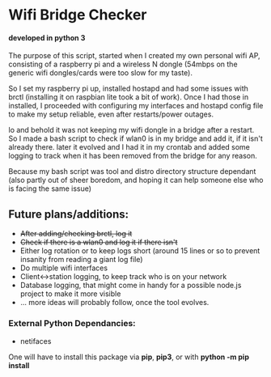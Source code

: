 # Wifi Bridge Checker
#### developed in python 3
The purpose of this script, started when I created my own personal wifi AP, consisting of a raspberry pi and a wireless N dongle (54mbps on the generic wifi dongles/cards were too slow for my taste).

So I set my raspberry pi up, installed hostapd and had some issues with brctl (installing it on raspbian lite took a bit of work). 
Once I had those in installed, I proceeded with configuring my interfaces and hostapd config file to make my setup reliable, even after restarts/power outages.

lo and behold it was not keeping my wifi dongle in a bridge after a restart. So I made a bash script to check if wlan0 is in my bridge and add it, if it isn't already there. 
later it evolved and I had it in my crontab and added some logging to track when it has been removed from the bridge for any reason.

Because my bash script was tool and distro directory structure dependant (also partly out of sheer boredom, and hoping it can help someone else who is facing the same issue)

## Future plans/additions:
* ~~After adding/checking brctl, log it~~
* ~~Check if there is a wlan0 and log it if there isn't~~
* Either log rotation or to keep logs short (around 15 lines or so to prevent insanity from reading a giant log file)
* Do multiple wifi interfaces
* Client<->station logging, to keep track who is on your network
* Database logging, that might come in handy for a possible node.js project to make it more visible
* ... more ideas will probably follow, once the tool evolves.

### External Python Dependancies:
* netifaces

One will have to install this package via __pip__, __pip3__, or with __python -m pip install__

